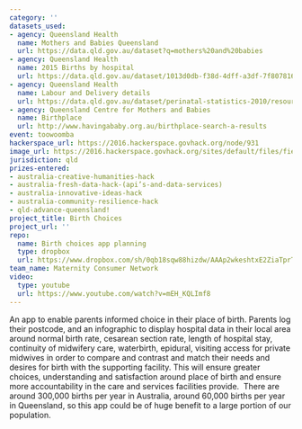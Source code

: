 ```yaml
---
category: ''
datasets_used:
- agency: Queensland Health
  name: Mothers and Babies Queensland
  url: https://data.qld.gov.au/dataset?q=mothers%20and%20babies
- agency: Queensland Health
  name: 2015 Births by hospital
  url: https://data.qld.gov.au/dataset/1013d0db-f38d-4dff-a3df-7f8078162b19/resource/d8ed4f64-f63a-4d23-90b0-e5b6d315f54a/view/f9fb46c4-0adb-4839-b3ee-8e32f0c50c84
- agency: Queensland Health
  name: Labour and Delivery details
  url: https://data.qld.gov.au/dataset/perinatal-statistics-2010/resource/2cf79cdd-f8ae-4852-bb13-2f756810f163
- agency: Queensland Centre for Mothers and Babies
  name: Birthplace
  url: http://www.havingababy.org.au/birthplace-search-a-results
event: toowoomba
hackerspace_url: https://2016.hackerspace.govhack.org/node/931
image_url: https://2016.hackerspace.govhack.org/sites/default/files/field/image/birthchoices.png
jurisdiction: qld
prizes-entered:
- australia-creative-humanities-hack
- australia-fresh-data-hack-(api’s-and-data-services)
- australia-innovative-ideas-hack
- australia-community-resilience-hack
- qld-advance-queensland!
project_title: Birth Choices
project_url: ''
repo:
  name: Birth choices app planning
  type: dropbox
  url: https://www.dropbox.com/sh/0qb18sqw88hizdw/AAAp2wkeshtxE2ZiaTprTaVfa?dl=0
team_name: Maternity Consumer Network
video:
  type: youtube
  url: https://www.youtube.com/watch?v=mEH_KQLImf8
---
```


An app to enable parents informed choice in their place of birth. Parents log their postcode, and an infographic to display hospital data in their local area around normal birth rate, cesarean section rate, length of hospital stay, continuity of midwifery care, waterbirth, epidural, visiting access for private midwives in order to compare and contrast and match their needs and desires for birth with the supporting facility. This will ensure greater choices, understanding and satisfaction around place of birth and ensure more accountability in the care and services facilities provide. 
There are around 300,000 births per year in Australia, around 60,000 births per year in Queensland, so this app could be of huge benefit to a large portion of our population.